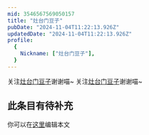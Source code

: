 ```yaml
---
mid: 3546567569050157
title: "灶台门豆子"
pubDate: "2024-11-04T11:22:13.926Z"
updatedDate: "2024-11-04T11:22:13.926Z"
profile:
  {
    Nickname: ["灶台门豆子"],
  }
---
```


关注[灶台门豆子](https://space.bilibili.com/3546567569050157)谢谢喵~ 关注[灶台门豆子](https://space.bilibili.com/3546567569050157)谢谢喵~

## 此条目有待补充
你可以在[这里](https://github.com/Yuhanawa/VTuber.ICU-Content/edit/master/v/灶台门豆子/index.md)编辑本文
